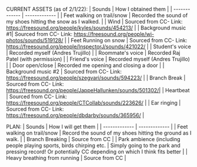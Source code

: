 CURRENT ASSETS (as of 2/1/22):
| Sounds  | How I obtained them |
| ------------- | ------------- |
| Feet walking on trail/snow  | Recorded the sound of my shoes hitting the snow as I walked.  |
| Wind  | Sourced from CC-  Link:  https://freesound.org/people/kyles/sounds/454213/ |
| Background music #1| Sourced from CC- Link: https://freesound.org/people/wi-photos/sounds/519128/ |
| Feet Running on snow  | Sourced from CC- Link: https://freesound.org/people/InspectorJ/sounds/421022/ |
| Student's voice | Recorded myself (Andres Trujillo) |
| Roommate's voice | Recorded Raj Patel (with permission) |
| Friend's voice | Recorded myself (Andres Trujillo) |
| Door open/close  | Recorded me opening and closing a door  |
| Background music #2 | Sourced from CC- Link: https://freesound.org/people/szegvari/sounds/594223/ |
| Branch Break  | Sourced from CC- Link: https://freesound.org/people/JappeHallunken/sounds/501302/|
| Heartbeat | Sourced from CC- Link: https://freesound.org/people/CTCollab/sounds/223626/ |
| Ear ringing | Sourced from CC- Link: https://freesound.org/people/dbdarby/sounds/365956/ |





PLAN:
| Sounds  | How I will get them |
| ------------- | ------------- |
| Feet walking on trail/snow  | Record the sound of my shoes hitting the ground as I walk.  |
| Branch Breaking  | Source from CC  |
| Park ambience (including people playing sports, birds chirping etc. | Simply going to the park and pressing record! Or potentially CC depending on which I think fits better  |
| Heavy breathing from running  | Source from CC |
